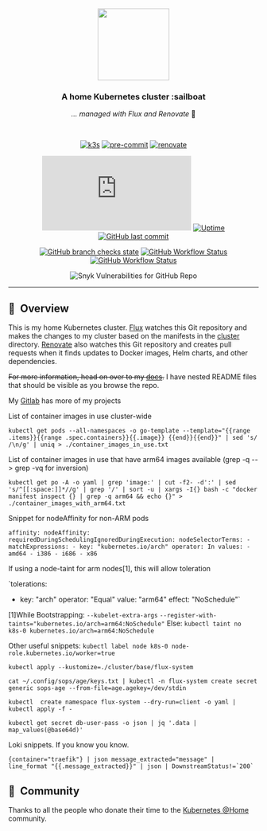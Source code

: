 #
<!-- markdownlint-disable-next-line -->
##
<!-- markdownlint-disable-next-line -->
<div align="center">
<!-- markdownlint-disable-next-line -->
<img src="https://camo.githubusercontent.com/5b298bf6b0596795602bd771c5bddbb963e83e0f/68747470733a2f2f692e696d6775722e636f6d2f7031527a586a512e706e67" align="center" width="144px" height="144px"/>

### A home Kubernetes cluster :sailboat

_... managed with Flux and Renovate_ :robot:

</div>
<!-- markdownlint-disable-next-line -->
<br/>
<!-- markdownlint-disable-next-line -->
<div align="center">

[![k3s](https://img.shields.io/badge/k3s-v1.26.1-brightgreen?style=for-the-badge&logo=kubernetes&logoColor=white)](https://k3s.io/)
[![pre-commit](https://img.shields.io/badge/pre--commit-enabled-brightgreen?logo=pre-commit&logoColor=white&style=for-the-badge)](https://github.com/pre-commit/pre-commit)
[![renovate](https://img.shields.io/badge/renovate-enabled-brightgreen?style=for-the-badge&logo=renovatebot&logoColor=white)](https://github.com/renovatebot/renovate)

</div>
<!-- markdownlint-disable-next-line -->
<div align="center">

[![Mozilla HTTP Observatory Grade](https://img.shields.io/mozilla-observatory/grade-score/bloopnet.xyz?publish&style=for-the-badge)](https://observatory.mozilla.org/)
[![Uptime](https://img.shields.io/uptimerobot/ratio/m790142441-faed6f7043db9c588f5e949f?style=for-the-badge)](https://uptimerobot.com)
[![GitHub last commit](https://img.shields.io/github/last-commit/h3mmy/bloopySphere?style=for-the-badge)](https://github.com/h3mmy/bloopySphere/commits/main)

[![GitHub branch checks state](https://img.shields.io/github/checks-status/h3mmy/bloopySphere/main?style=for-the-badge)](https://github.com/h3mmy/bloopySphere/actions?query=branch%3Amain)
[![GitHub Workflow Status](https://img.shields.io/github/workflow/status/h3mmy/bloopySphere/Deploy%20Keycloak%20Theme%20to%20GHCR?label=Keycloak%20Theme&style=for-the-badge)](https://github.com/h3mmy/bloopySphere/actions/workflows/deploy-keycloak-theme.yaml)
[![GitHub Workflow Status](https://img.shields.io/github/workflow/status/h3mmy/bloopysphere/Lint?label=Lint&style=for-the-badge)](https://github.com/h3mmy/bloopySphere/actions/workflows/lint.yaml)

![Snyk Vulnerabilities for GitHub Repo](https://img.shields.io/snyk/vulnerabilities/github/h3mmy/bloopysphere?style=for-the-badge)
</div>

---

## :book:&nbsp; Overview

This is my home Kubernetes cluster. [Flux](https://github.com/fluxcd/flux2) watches this Git repository and makes the changes to my cluster based on the manifests in the [cluster](./cluster/) directory.
 [Renovate](https://github.com/renovatebot/renovate) also watches this Git repository and creates pull requests when it finds updates to Docker images, Helm charts, and other dependencies.

~~For more information, head on over to my [docs](https://h3mmy.github.io/bloopySphere/).~~
I have nested README files that should be visible as you browse the repo.

My [Gitlab](https://gitlab.com/h3mmy) has more of my projects

List of container images in use cluster-wide

`kubectl get pods --all-namespaces -o go-template --template="{{range .items}}{{range .spec.containers}}{{.image}} {{end}}{{end}}" | sed 's/ /\n/g' | uniq > ./container_images_in_use.txt`

List of container images in use that have arm64 images available (grep -q --> grep -vq for inversion)

`kubectl get po -A -o yaml | grep 'image:' | cut -f2- -d':' | sed 's/^[[:space:]]*//g' | grep '/' | sort -u | xargs -I{} bash -c "docker manifest inspect {} | grep -q arm64 && echo {}" > ./container_images_with_arm64.txt`

Snippet for nodeAffinity for non-ARM pods

`affinity:
  nodeAffinity:
    requiredDuringSchedulingIgnoredDuringExecution:
      nodeSelectorTerms:
        - matchExpressions:
            - key: "kubernetes.io/arch"
                operator: In
                values:
                  - amd64
                  - i386
                  - i686
                  - x86`

If using a node-taint for arm nodes[1], this will allow toleration

`tolerations:

- key: "arch"
  operator: "Equal"
  value: "arm64"
  effect: "NoSchedule"`

[1]While Bootstrapping: `--kubelet-extra-args` `--register-with-taints="kubernetes.io/arch=arm64:NoSchedule"`
Else: `kubectl taint no k8s-0 kubernetes.io/arch=arm64:NoSchedule`

Other useful snippets:
`kubectl label node k8s-0 node-role.kubernetes.io/worker=true`

`kubectl apply --kustomize=./cluster/base/flux-system`

`cat ~/.config/sops/age/keys.txt |
kubectl -n flux-system create secret generic sops-age --from-file=age.agekey=/dev/stdin`

`kubectl  create namespace flux-system --dry-run=client -o yaml | kubectl apply -f -`

`kubectl get secret db-user-pass -o json | jq '.data | map_values(@base64d)'`

Loki snippets. If you know you know.

```logql
{container="traefik"} | json message_extracted="message" |  line_format "{{.message_extracted}}" | json | DownstreamStatus!=`200`
```

## :handshake:&nbsp; Community

Thanks to all the people who donate their time to the [Kubernetes @Home](https://github.com/k8s-at-home/) community.
